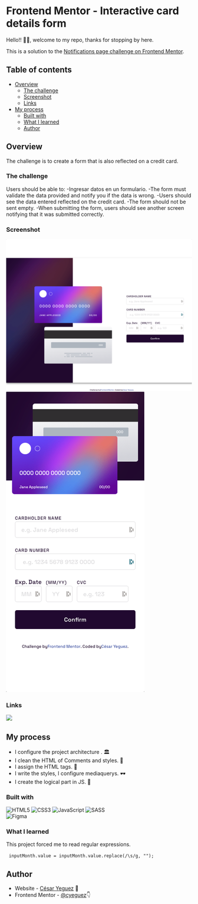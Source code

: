# Frontend Mentor - Interactive card details form

 Hello!! 🤟🤟, welcome to my repo, thanks for stopping by here.

This is a solution to the [Notifications page challenge on Frontend Mentor](https://www.frontendmentor.io/challenges/notifications-page-DqK5QAmKbC).  

## Table of contents

- [Overview](#overview)
  - [The challenge](#the-challenge)
  - [Screenshot](#screenshot)
  - [Links](#links)
- [My process](#my-process)
  - [Built with](#built-with)
  - [What I learned](#what-i-learned)
  - [Author](#author)


## Overview

The challenge is to create a form that is also reflected on a credit card.

### The challenge

Users should be able to:
-Ingresar datos en un formulario.
-The form must validate the data provided and notify you if the data is wrong.
-Users should see the data entered reflected on the credit card.
-The form should not be sent empty.
-When submitting the form, users should see another screen notifying that it was submitted correctly.





### Screenshot

![Preview mode desktop](./screenshot/Desktop.png)
![Preview mode mobile](./screenshot/Mobile.png)







### Links
<a href="https://cyeguez.github.io/interactive-card-details-form-main/" target="_blank"><img src="https://img.shields.io/badge/GitHub-100000?style=for-the-badge&logo=github&logoColor=white" target="_blank"></a>








		
## My process
-  I configure the project architecture . 🏛️
- I clean the HTML of Comments and styles. 🧹
- I assign the HTML tags. 🎯
- I write the styles, I configure mediaquerys. 🕶️
- I create the logical part in JS. 🧠



### Built with

![HTML5](https://img.shields.io/badge/html5-%23E34F26.svg?style=for-the-badge&logo=html5&logoColor=white) 
 ![CSS3](https://img.shields.io/badge/css3-%231572B6.svg?style=for-the-badge&logo=css3&logoColor=white) 
 ![JavaScript](https://img.shields.io/badge/javascript-%23323330.svg?style=for-the-badge&logo=javascript&logoColor=%23F7DF1E) 
 ![SASS](https://img.shields.io/badge/SASS-hotpink.svg?style=for-the-badge&logo=SASS&logoColor=white)  
 ![Figma](https://img.shields.io/badge/figma-%23F24E1E.svg?style=for-the-badge&logo=figma&logoColor=white) 

		


### What I learned



This project forced me to read regular expressions.

```
 inputMonth.value = inputMonth.value.replace(/\s/g, "");
```



## Author

- Website - [César Yeguez](https://github.com/cyeguez) 👋
- Frontend Mentor - [@cyeguez](https://www.frontendmentor.io/profile/cyeguez)👇


